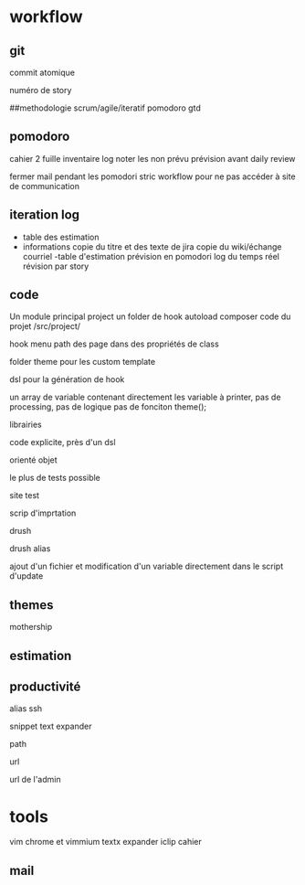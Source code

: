 workflow
========


## git
commit atomique

numéro de story

##methodologie
scrum/agile/iteratif
pomodoro
gtd

## pomodoro
cahier 2 fuille
inventaire
log
noter les non prévu
prévision avant daily
review

fermer mail pendant les pomodori
stric workflow pour ne pas accéder à site de communication

## iteration log

- table des estimation
- informations
copie du titre et des texte de jira
copie du wiki/échange courriel
-table d'estimation
prévision en pomodori
log du temps réel
révision par story


## code
Un module principal project
un folder de hook
autoload composer
code du projet /src/project/

hook menu 
path des page dans des propriétés de class



folder theme pour les custom template

dsl pour la génération de hook

un array de variable contenant directement les variable à printer, pas de processing, pas de logique pas de fonciton theme();


librairies

code explicite, près d'un dsl

orienté objet

le plus de tests possible


site test

scrip d'imprtation


drush 

drush alias


ajout d'un fichier et modification d'un variable directement dans le script d'update

## themes
mothership




## estimation


## productivité

alias ssh

snippet text expander

path

url

url de l'admin


# tools
vim
chrome et vimmium
textx expander 
iclip
cahier



## mail





